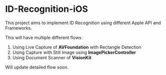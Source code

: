 # ID-Recognition-iOS


This project aims to implement ID Recognition using different Apple API and Frameworks. 

This will have multiple different flows.

1. Using Live Capture of **AVFoundation** with Rectangle Detection
2. Using Capture with Still Image using **ImagePickerController** 
3. Using Document Scanner of **VisionKit**


Will update detailed flow soon.
